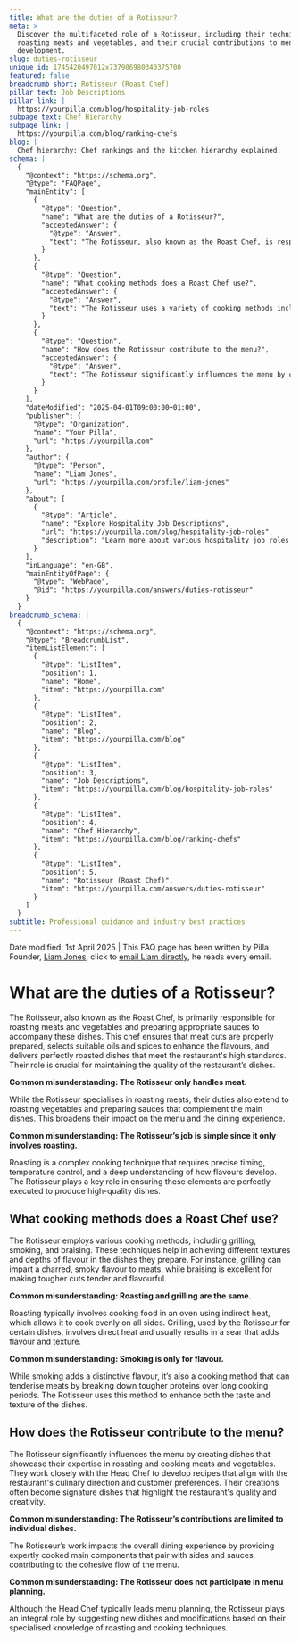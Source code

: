 ```yaml
---
title: What are the duties of a Rotisseur?
meta: >
  Discover the multifaceted role of a Rotisseur, including their techniques in
  roasting meats and vegetables, and their crucial contributions to menu
  development.
slug: duties-rotisseur
unique id: 1745420497012x737906980340375700
featured: false
breadcrumb short: Rotisseur (Roast Chef)
pillar text: Job Descriptions
pillar link: |
  https://yourpilla.com/blog/hospitality-job-roles
subpage text: Chef Hierarchy
subpage link: |
  https://yourpilla.com/blog/ranking-chefs
blog: |
  Chef hierarchy: Chef rankings and the kitchen hierarchy explained.
schema: |
  {
    "@context": "https://schema.org",
    "@type": "FAQPage",
    "mainEntity": [
      {
        "@type": "Question",
        "name": "What are the duties of a Rotisseur?",
        "acceptedAnswer": {
          "@type": "Answer",
          "text": "The Rotisseur, also known as the Roast Chef, is responsible for roasting meats and vegetables and creating sauces to complement these dishes. This chef handles the proper preparation of meats, selects oils and spices to enhance flavours, and ensures dishes are perfectly roasted, contributing to the restaurant's dish quality. Besides roasting meats, the Rotisseur also extends their skills to roasting vegetables and preparing a variety of sauces, enhancing the dining experience and menu diversity."
        }
      },
      {
        "@type": "Question",
        "name": "What cooking methods does a Roast Chef use?",
        "acceptedAnswer": {
          "@type": "Answer",
          "text": "The Rotisseur uses a variety of cooking methods including grilling, smoking, and braising. These methods contribute to different textures and flavours in dishes. For example, grilling imparts a smoky flavour and charring that is desirable in meats, while braising is ideal for tenderizing tougher cuts. Smoking is used not only for flavour but also for tenderising meats by breaking down proteins during long cooking periods."
        }
      },
      {
        "@type": "Question",
        "name": "How does the Rotisseur contribute to the menu?",
        "acceptedAnswer": {
          "@type": "Answer",
          "text": "The Rotisseur significantly influences the menu by creating dishes that demonstrate their expertise in roasting and other cooking methods. They collaborate with the Head Chef to develop recipes that align with the restaurant's culinary direction and customer preferences. Their dishes often become signature offerings that underscore the restaurant's quality and inventive approach, thus impacting the overall dining experience."
        }
      }
    ],
    "dateModified": "2025-04-01T09:00:00+01:00",
    "publisher": {
      "@type": "Organization",
      "name": "Your Pilla",
      "url": "https://yourpilla.com"
    },
    "author": {
      "@type": "Person",
      "name": "Liam Jones",
      "url": "https://yourpilla.com/profile/liam-jones"
    },
    "about": [
      {
        "@type": "Article",
        "name": "Explore Hospitality Job Descriptions",
        "url": "https://yourpilla.com/blog/hospitality-job-roles",
        "description": "Learn more about various hospitality job roles including duties and tasks, helping businesses decide on specific responsibilities."
      }
    ],
    "inLanguage": "en-GB",
    "mainEntityOfPage": {
      "@type": "WebPage",
      "@id": "https://yourpilla.com/answers/duties-rotisseur"
    }
  }
breadcrumb_schema: |
  {
    "@context": "https://schema.org",
    "@type": "BreadcrumbList",
    "itemListElement": [
      {
        "@type": "ListItem",
        "position": 1,
        "name": "Home",
        "item": "https://yourpilla.com"
      },
      {
        "@type": "ListItem",
        "position": 2,
        "name": "Blog",
        "item": "https://yourpilla.com/blog"
      },
      {
        "@type": "ListItem",
        "position": 3,
        "name": "Job Descriptions",
        "item": "https://yourpilla.com/blog/hospitality-job-roles"
      },
      {
        "@type": "ListItem",
        "position": 4,
        "name": "Chef Hierarchy",
        "item": "https://yourpilla.com/blog/ranking-chefs"
      },
      {
        "@type": "ListItem",
        "position": 5,
        "name": "Rotisseur (Roast Chef)",
        "item": "https://yourpilla.com/answers/duties-rotisseur"
      }
    ]
  }
subtitle: Professional guidance and industry best practices
---
```


Date modified: 1st April 2025 | This FAQ page has been written by Pilla Founder, [Liam Jones](https://yourpilla.com/profile/liam-jones), click to [email Liam directly](https://mailto:liam@yourpilla.com), he reads every email.

# What are the duties of a Rotisseur?

The Rotisseur, also known as the Roast Chef, is primarily responsible for roasting meats and vegetables and preparing appropriate sauces to accompany these dishes. This chef ensures that meat cuts are properly prepared, selects suitable oils and spices to enhance the flavours, and delivers perfectly roasted dishes that meet the restaurant's high standards. Their role is crucial for maintaining the quality of the restaurant’s dishes.

**Common misunderstanding: The Rotisseur only handles meat.**

While the Rotisseur specialises in roasting meats, their duties also extend to roasting vegetables and preparing sauces that complement the main dishes. This broadens their impact on the menu and the dining experience.

**Common misunderstanding: The Rotisseur’s job is simple since it only involves roasting.**

Roasting is a complex cooking technique that requires precise timing, temperature control, and a deep understanding of how flavours develop. The Rotisseur plays a key role in ensuring these elements are perfectly executed to produce high-quality dishes.

## What cooking methods does a Roast Chef use?

The Rotisseur employs various cooking methods, including grilling, smoking, and braising. These techniques help in achieving different textures and depths of flavour in the dishes they prepare. For instance, grilling can impart a charred, smoky flavour to meats, while braising is excellent for making tougher cuts tender and flavourful.

**Common misunderstanding: Roasting and grilling are the same.**

Roasting typically involves cooking food in an oven using indirect heat, which allows it to cook evenly on all sides. Grilling, used by the Rotisseur for certain dishes, involves direct heat and usually results in a sear that adds flavour and texture.

**Common misunderstanding: Smoking is only for flavour.**

While smoking adds a distinctive flavour, it’s also a cooking method that can tenderise meats by breaking down tougher proteins over long cooking periods. The Rotisseur uses this method to enhance both the taste and texture of the dishes.

## How does the Rotisseur contribute to the menu?

The Rotisseur significantly influences the menu by creating dishes that showcase their expertise in roasting and cooking meats and vegetables. They work closely with the Head Chef to develop recipes that align with the restaurant's culinary direction and customer preferences. Their creations often become signature dishes that highlight the restaurant's quality and creativity.

**Common misunderstanding: The Rotisseur’s contributions are limited to individual dishes.**

The Rotisseur’s work impacts the overall dining experience by providing expertly cooked main components that pair with sides and sauces, contributing to the cohesive flow of the menu.

**Common misunderstanding: The Rotisseur does not participate in menu planning.**

Although the Head Chef typically leads menu planning, the Rotisseur plays an integral role by suggesting new dishes and modifications based on their specialised knowledge of roasting and cooking techniques.
